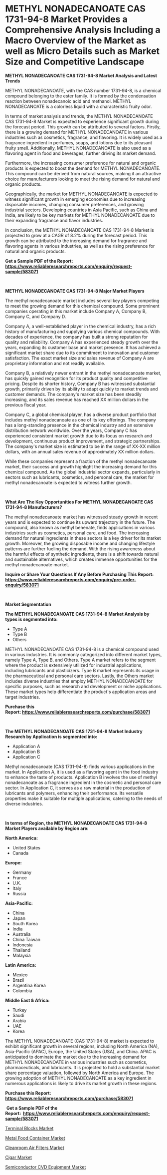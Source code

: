 <p><h1>METHYL NONADECANOATE CAS 1731-94-8 Market Provides a Comprehensive Analysis Including a Macro Overview of the Market as well as Micro Details such as Market Size and Competitive Landscape</h1></p><p><strong>METHYL NONADECANOATE CAS 1731-94-8 Market Analysis and Latest Trends</strong></p>
<p><p>METHYL NONADECANOATE, with the CAS number 1731-94-8, is a chemical compound belonging to the ester family. It is formed by the condensation reaction between nonadecanoic acid and methanol. METHYL NONADECANOATE is a colorless liquid with a characteristic fruity odor.</p><p>In terms of market analysis and trends, the METHYL NONADECANOATE CAS 1731-94-8 Market is expected to experience significant growth during the forecast period. This growth can be attributed to several factors. Firstly, there is a growing demand for METHYL NONADECANOATE in various industries such as cosmetics, fragrance, and flavoring. It is widely used as a fragrance ingredient in perfumes, soaps, and lotions due to its pleasant fruity smell. Additionally, METHYL NONADECANOATE is also used as a flavoring agent in food and beverages, further driving its market demand.</p><p>Furthermore, the increasing consumer preference for natural and organic products is expected to boost the demand for METHYL NONADECANOATE. This compound can be derived from natural sources, making it an attractive choice for manufacturers looking to meet the rising demand for natural and organic products.</p><p>Geographically, the market for METHYL NONADECANOATE is expected to witness significant growth in emerging economies due to increasing disposable incomes, changing consumer preferences, and growing industrial sectors. Developing countries in Asia Pacific, such as China and India, are likely to be key markets for METHYL NONADECANOATE due to their expanding fragrance and flavor industries.</p><p>In conclusion, the METHYL NONADECANOATE CAS 1731-94-8 Market is projected to grow at a CAGR of 8.2% during the forecast period. This growth can be attributed to the increasing demand for fragrance and flavoring agents in various industries, as well as the rising preference for natural and organic products.</p></p>
<p><strong>Get a Sample PDF of the Report:&nbsp; <a href="https://www.reliableresearchreports.com/enquiry/request-sample/583071">https://www.reliableresearchreports.com/enquiry/request-sample/583071</a></strong></p>
<p>&nbsp;</p>
<p><strong>METHYL NONADECANOATE CAS 1731-94-8 Major Market Players</strong></p>
<p><p>The methyl nonadecanoate market includes several key players competing to meet the growing demand for this chemical compound. Some prominent companies operating in this market include Company A, Company B, Company C, and Company D.</p><p>Company A, a well-established player in the chemical industry, has a rich history of manufacturing and supplying various chemical compounds. With decades of experience, the company has built a strong reputation for quality and reliability. Company A has experienced steady growth over the years, expanding its customer base and market presence. It has achieved a significant market share due to its commitment to innovation and customer satisfaction. The exact market size and sales revenue of Company A are proprietary information and not readily available.</p><p>Company B, a relatively newer entrant in the methyl nonadecanoate market, has quickly gained recognition for its product quality and competitive pricing. Despite its shorter history, Company B has witnessed substantial growth, primarily driven by its ability to adapt quickly to market trends and customer demands. The company's market size has been steadily increasing, and its sales revenue has reached XX million dollars in the previous fiscal year.</p><p>Company C, a global chemical player, has a diverse product portfolio that includes methyl nonadecanoate as one of its key offerings. The company has a long-standing presence in the chemical industry and an extensive distribution network worldwide. Over the years, Company C has experienced consistent market growth due to its focus on research and development, continuous product improvement, and strategic partnerships. The company's market size is estimated to be in the range of XX-XX million dollars, with an annual sales revenue of approximately XX million dollars.</p><p>While these companies represent a fraction of the methyl nonadecanoate market, their success and growth highlight the increasing demand for this chemical compound. As the global industrial sector expands, particularly in sectors such as lubricants, cosmetics, and personal care, the market for methyl nonadecanoate is expected to witness further growth.</p></p>
<p>&nbsp;</p>
<p><strong>What Are The Key Opportunities For METHYL NONADECANOATE CAS 1731-94-8 Manufacturers?</strong></p>
<p><p>The methyl nonadecanoate market has witnessed steady growth in recent years and is expected to continue its upward trajectory in the future. The compound, also known as methyl behenate, finds applications in various industries such as cosmetics, personal care, and food. The increasing demand for natural ingredients in these sectors is a key driver for its market growth. Moreover, the growing disposable income and changing lifestyle patterns are further fueling the demand. With the rising awareness about the harmful effects of synthetic ingredients, there is a shift towards natural and sustainable alternatives, which creates immense opportunities for the methyl nonadecanoate market.</p></p>
<p><strong>Inquire or Share Your Questions If Any Before Purchasing This Report: <a href="https://www.reliableresearchreports.com/enquiry/pre-order-enquiry/583071">https://www.reliableresearchreports.com/enquiry/pre-order-enquiry/583071</a></strong></p>
<p>&nbsp;</p>
<p><strong>Market Segmentation</strong></p>
<p><strong>The METHYL NONADECANOATE CAS 1731-94-8 Market Analysis by types is segmented into:</strong></p>
<p><ul><li>Type A</li><li>Type B</li><li>Others</li></ul></p>
<p><p>METHYL NONADECANOATE CAS 1731-94-8 is a chemical compound used in various industries. It is commonly categorized into different market types, namely Type A, Type B, and Others. Type A market refers to the segment where the product is extensively utilized for industrial applications, including lubricants and plasticizers. Type B market represents its usage in the pharmaceutical and personal care sectors. Lastly, the Others market includes diverse industries that employ METHYL NONADECANOATE for specific purposes, such as research and development or niche applications. These market types help differentiate the product's application areas and target industries.</p></p>
<p><strong>Purchase this Report:&nbsp;<a href="https://www.reliableresearchreports.com/purchase/583071">https://www.reliableresearchreports.com/purchase/583071</a></strong></p>
<p>&nbsp;</p>
<p><strong>The METHYL NONADECANOATE CAS 1731-94-8 Market Industry Research by Application is segmented into:</strong></p>
<p><ul><li>Application A</li><li>Application B</li><li>Application C</li></ul></p>
<p><p>Methyl nonadecanoate (CAS 1731-94-8) finds various applications in the market. In Application A, it is used as a flavoring agent in the food industry to enhance the taste of products. Application B involves the use of methyl nonadecanoate as a fragrance ingredient in the cosmetic and personal care sector. In Application C, it serves as a raw material in the production of lubricants and polymers, enhancing their performance. Its versatile properties make it suitable for multiple applications, catering to the needs of diverse industries.</p></p>
<p>&nbsp;</p>
<p><strong>In terms of Region, the METHYL NONADECANOATE CAS 1731-94-8 Market Players available by Region are:</strong></p>
<p>
    <p> <strong> North America: </strong>
        <ul>
            <li>United States</li>
            <li>Canada</li>
        </ul>
        </p> 
    <p> <strong> Europe: </strong>
        <ul>
            <li>Germany</li>
            <li>France</li>
            <li>U.K.</li>
            <li>Italy</li>
            <li>Russia</li>
        </ul>
        </p> 
    <p> <strong> Asia-Pacific: </strong>
        <ul>
            <li>China</li>
            <li>Japan</li>
            <li>South Korea</li>
            <li>India</li>
            <li>Australia</li>
            <li>China Taiwan</li>
            <li>Indonesia</li>
            <li>Thailand</li>
            <li>Malaysia</li>
        </ul>
        </p> 
    <p> <strong> Latin America: </strong>
        <ul>
            <li>Mexico</li>
            <li>Brazil</li>
            <li>Argentina Korea</li>
            <li>Colombia</li>
        </ul>
        </p> 
    <p> <strong> Middle East & Africa: </strong>
        <ul>
            <li>Turkey</li>
            <li>Saudi</li>
            <li>Arabia</li>
            <li>UAE</li>
            <li>Korea</li>
        </ul>
    </p>
    </p>
<p><p>The METHYL NONADECANOATE (CAS 1731-94-8) market is expected to exhibit significant growth in several regions, including North America (NA), Asia-Pacific (APAC), Europe, the United States (USA), and China. APAC is anticipated to dominate the market due to the increasing demand for METHYL NONADECANOATE in various industries such as cosmetics, pharmaceuticals, and lubricants. It is projected to hold a substantial market share percentage valuation, followed by North America and Europe. The growing adoption of METHYL NONADECANOATE as a key ingredient in numerous applications is likely to drive its market growth in these regions.</p></p>
<p><strong>Purchase this Report: <a href="https://www.reliableresearchreports.com/purchase/583071">https://www.reliableresearchreports.com/purchase/583071</a></strong></p>
<p>&nbsp;<strong>Get a Sample PDF of the Report:&nbsp;&nbsp;<a href="https://www.reliableresearchreports.com/enquiry/request-sample/583071">https://www.reliableresearchreports.com/enquiry/request-sample/583071</a></strong></p>
<p><strong></strong></p>
<p><p><a href="https://medium.com/@maeganbraun/terminal-blocks-market-size-growth-forecast-2023-2030-2ddf8b02d74c">Terminal Blocks Market</a></p><p><a href="https://github.com/NorbertYates/Market-Research-Report-List-2/blob/main/metal-food-container-market.md">Metal Food Container Market</a></p><p><a href="https://www.linkedin.com/pulse/cleanroom-air-filters-market-challenges-opportunities-growth/">Cleanroom Air Filters Market</a></p><p><a href="https://www.linkedin.com/pulse/cigar-market-share-amp-new-trends-analysis-report-type/">Cigar Market</a></p><p><a href="https://medium.com/@toneygrimes2023/semiconductor-cvd-equipment-market-size-growth-forecast-2023-2030-01d82c1f0e6f">Semiconductor CVD Equipment Market</a></p></p>